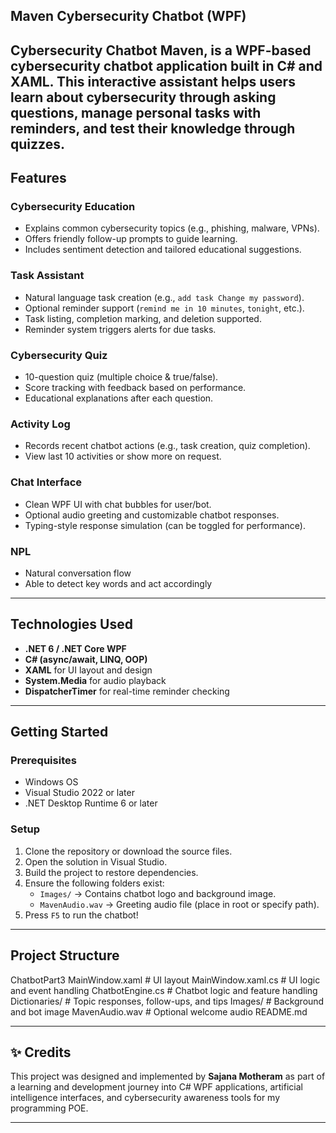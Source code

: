 ## Maven Cybersecurity Chatbot (WPF)

Cybersecurity Chatbot **Maven**, is a WPF-based cybersecurity chatbot application built in C# and XAML. This interactive assistant helps users learn about cybersecurity through asking questions, manage personal tasks with reminders, and test their knowledge through quizzes.
---

##  Features

###  Cybersecurity Education
- Explains common cybersecurity topics (e.g., phishing, malware, VPNs).
- Offers friendly follow-up prompts to guide learning.
- Includes sentiment detection and tailored educational suggestions.

### Task Assistant
- Natural language task creation (e.g., `add task Change my password`).
- Optional reminder support (`remind me in 10 minutes`, `tonight`, etc.).
- Task listing, completion marking, and deletion supported.
- Reminder system triggers alerts for due tasks.

### Cybersecurity Quiz
- 10-question quiz (multiple choice & true/false).
- Score tracking with feedback based on performance.
- Educational explanations after each question.

### Activity Log
- Records recent chatbot actions (e.g., task creation, quiz completion).
- View last 10 activities or show more on request.

### Chat Interface
- Clean WPF UI with chat bubbles for user/bot.
- Optional audio greeting and customizable chatbot responses.
- Typing-style response simulation (can be toggled for performance).

### NPL
- Natural conversation flow
- Able to detect key words and act accordingly

---

## Technologies Used

- **.NET 6 / .NET Core WPF**
- **C# (async/await, LINQ, OOP)**
- **XAML** for UI layout and design
- **System.Media** for audio playback
- **DispatcherTimer** for real-time reminder checking

---

## Getting Started

### Prerequisites

- Windows OS
- Visual Studio 2022 or later
- .NET Desktop Runtime 6 or later

### Setup

1. Clone the repository or download the source files.
2. Open the solution in Visual Studio.
3. Build the project to restore dependencies.
4. Ensure the following folders exist:
   - `Images/` → Contains chatbot logo and background image.
   - `MavenAudio.wav` → Greeting audio file (place in root or specify path).
5. Press `F5` to run the chatbot!

---

## Project Structure

ChatbotPart3
MainWindow.xaml # UI layout
MainWindow.xaml.cs # UI logic and event handling
ChatbotEngine.cs # Chatbot logic and feature handling
Dictionaries/ # Topic responses, follow-ups, and tips
Images/ # Background and bot image
MavenAudio.wav # Optional welcome audio
README.md

---

## ✨ Credits

This project was designed and implemented by **Sajana Motheram** as part of a learning and development journey into C# WPF applications, artificial intelligence interfaces, and cybersecurity awareness tools for my programming POE.

---

